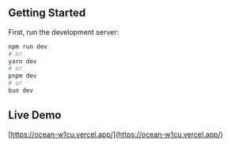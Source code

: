 ## Getting Started

First, run the development server:

```bash
npm run dev
# or
yarn dev
# or
pnpm dev
# or
bun dev
```

## Live Demo

[https://ocean-w1cu.vercel.app/](https://ocean-w1cu.vercel.app/)
